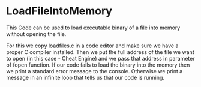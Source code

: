 # LoadFileIntoMemory
This Code can be used to load executable binary of a file into memory without opening the file.

For this we copy loadfiles.c in a code editor and make sure we have a proper C compiler installed.
Then we put the full address of the file we want to open (in this case - Cheat Engine) and we pass that address in parameter of fopen function.
If our code fails to load the binary into the memory then we print a standard error message to the console.
Otherwise we print a message in an infinite loop that tells us that our code is running.
